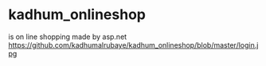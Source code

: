 # kadhum_onlineshop
is on line shopping made by asp.net 
https://github.com/kadhumalrubaye/kadhum_onlineshop/blob/master/login.jpg

